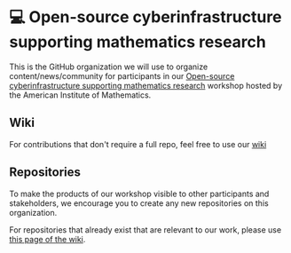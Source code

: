 # 💻 Open-source cyberinfrastructure supporting mathematics research

This is the GitHub organization we will use to organize content/news/community for
participants in our [Open-source cyberinfrastructure supporting mathematics research](https://aimath.org/workshops/upcoming/cyberinfrastructure/)
workshop hosted by the American Institute of Mathematics.

## Wiki

For contributions that don't require a full repo, feel free to use our
[wiki](https://github.com/aim-cyber-workshop-2023/.github/wiki)

## Repositories

To make the products of our workshop visible to other participants and stakeholders,
we encourage you to create any new repositories on this organization.

For repositories that already exist that are relevant to our work, please use
[this page of the wiki](https://github.com/aim-cyber-workshop-2023/.github/wiki/Related-repositories).
